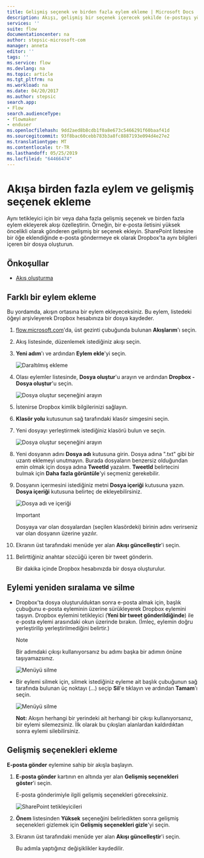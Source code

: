 ```yaml
---
title: Gelişmiş seçenek ve birden fazla eylem ekleme | Microsoft Docs
description: Akışı, gelişmiş bir seçenek içerecek şekilde (e-postayı yüksek öncelikli olarak ayarlamak gibi) genişletin ve aynı etkinlik için farklı bir eylem ekleyin.
services: ''
suite: flow
documentationcenter: na
author: stepsic-microsoft-com
manager: anneta
editor: ''
tags: ''
ms.service: flow
ms.devlang: na
ms.topic: article
ms.tgt_pltfrm: na
ms.workload: na
ms.date: 04/20/2017
ms.author: stepsic
search.app:
- Flow
search.audienceType:
- flowmaker
- enduser
ms.openlocfilehash: 9dd2aed8b8cdb1f0a8e673c5466291f60baaf41d
ms.sourcegitcommit: 93f8bac60cebb783b3a8fc8887193e094d4e27e2
ms.translationtype: MT
ms.contentlocale: tr-TR
ms.lasthandoff: 05/25/2019
ms.locfileid: "64466474"
---
```

# <a name="add-multiple-actions-and-advanced-options-to-a-flow"></a>Akışa birden fazla eylem ve gelişmiş seçenek ekleme
Aynı tetikleyici için bir veya daha fazla gelişmiş seçenek ve birden fazla eylem ekleyerek akışı özelleştirin. Örneğin, bir e-posta iletisini yüksek öncelikli olarak gönderen gelişmiş bir seçenek ekleyin. SharePoint listesine bir öğe eklendiğinde e-posta göndermeye ek olarak Dropbox'ta aynı bilgileri içeren bir dosya oluşturun.

## <a name="prerequisites"></a>Önkoşullar
* [Akış oluşturma](get-started-logic-flow.md)

## <a name="add-another-action"></a>Farklı bir eylem ekleme
Bu yordamda, akışın ortasına bir eylem ekleyeceksiniz. Bu eylem, listedeki öğeyi arşivleyerek Dropbox hesabınıza bir dosya kaydeder.

1. [flow.microsoft.com](https://flow.microsoft.com)'da, üst gezinti çubuğunda bulunan **Akışlarım**'ı seçin.
2. Akış listesinde, düzenlemek istediğiniz akışı seçin.
3. **Yeni adım**'ı ve ardından **Eylem ekle**'yi seçin.
   
    ![Daraltılmış ekleme](./media/multi-step-logic-flow/add-action.png)
4. Olası eylemler listesinde, **Dosya oluştur**'u arayın ve ardından **Dropbox - Dosya oluştur**'u seçin.
   
    ![Dosya oluştur seçeneğini arayın](./media/multi-step-logic-flow/create-file-search.png)
5. İstenirse Dropbox kimlik bilgilerinizi sağlayın.
6. **Klasör yolu** kutusunun sağ tarafındaki klasör simgesini seçin.
7. Yeni dosyayı yerleştirmek istediğiniz klasörü bulun ve seçin.
   
    ![Dosya oluştur seçeneğini arayın](./media/multi-step-logic-flow/create-file-folder.png)
8. Yeni dosyanın adını **Dosya adı** kutusuna girin. Dosya adına ".txt" gibi bir uzantı eklemeyi unutmayın. Burada dosyaların benzersiz olduğundan emin olmak için dosya adına **TweetId** yazalım. **TweetId** belirtecini bulmak için **Daha fazla görüntüle**'yi seçmeniz gerekebilir.
9. Dosyanın içermesini istediğiniz metni **Dosya içeriği** kutusuna yazın. **Dosya içeriği** kutusuna belirteç de ekleyebilirsiniz.
   
    ![Dosya adı ve içeriği](./media/multi-step-logic-flow/create-file-name-and-contents.png)
   
   > [!IMPORTANT]
   > Dosyaya var olan dosyalardan (seçilen klasördeki) birinin adını verirseniz var olan dosyanın üzerine yazılır.
   > 
   > 
10. Ekranın üst tarafındaki menüde yer alan **Akışı güncelleştir**'i seçin.
11. Belirttiğiniz anahtar sözcüğü içeren bir tweet gönderin.
    
     Bir dakika içinde Dropbox hesabınızda bir dosya oluşturulur.

## <a name="reorder-or-delete-an-action"></a>Eylemi yeniden sıralama ve silme
* Dropbox'ta dosya oluşturulduktan sonra e-posta almak için, başlık çubuğunu e-posta eyleminin üzerine sürükleyerek Dropbox eylemini taşıyın. Dropbox eylemini tetikleyici (**Yeni bir tweet gönderildiğinde**) ile e-posta eylemi arasındaki okun üzerinde bırakın. (İmleç, eylemin doğru yerleştirilip yerleştirilmediğini belirtir.)
  
  > [!NOTE]
  > Bir adımdaki çıkışı kullanıyorsanız bu adımı başka bir adımın önüne taşıyamazsınız.
  > 
  > 
  
    ![Menüyü silme](./media/multi-step-logic-flow/draggingaction.png)
* Bir eylemi silmek için, silmek istediğiniz eyleme ait başlık çubuğunun sağ tarafında bulunan üç noktayı (...) seçip **Sil**'e tıklayın ve ardından **Tamam**'ı seçin.
  
    ![Menüyü silme](./media/multi-step-logic-flow/deletemenu.png)
  
     **Not:** Akışın herhangi bir yerindeki ait herhangi bir çıkışı kullanıyorsanız, bir eylemi silemezsiniz. İlk olarak bu çıkışları alanlardan kaldırdıktan sonra eylemi silebilirsiniz.

## <a name="add-advanced-options"></a>Gelişmiş seçenekleri ekleme
**E-posta gönder** eylemine sahip bir akışla başlayın.

1. **E-posta gönder** kartının en altında yer alan **Gelişmiş seçenekleri göster**'i seçin.
   
     E-posta gönderimiyle ilgili gelişmiş seçenekleri göreceksiniz.
   
    ![SharePoint tetikleyicileri](./media/multi-step-logic-flow/advanced.png)
2. **Önem** listesinden **Yüksek** seçeneğini belirledikten sonra gelişmiş seçenekleri gizlemek için **Gelişmiş seçenekleri gizle**'yi seçin.
3. Ekranın üst tarafındaki menüde yer alan **Akışı güncelleştir**'i seçin.
   
     Bu adımla yaptığınız değişiklikler kaydedilir.

